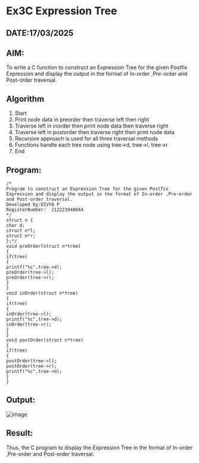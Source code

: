 # Ex3C Expression Tree
## DATE:17/03/2025
## AIM:
To write a C function to construct an Expression Tree for the given Postfix Expression and display the output in the format of In-order ,Pre-order and Post-order traversal.

## Algorithm
1. Start
2. Print node data in preorder then traverse left then right
3. Traverse left in inorder then print node data then traverse right
4. Traverse left in postorder then traverse right then print node data
5. Recursive approach is used for all three traversal methods
6. Functions handle each tree node using tree->d, tree->l, tree->r
7. End  

## Program:
```
/*
Program to construct an Expression Tree for the given Postfix Expression and display the output in the format of In-order ,Pre-order and Post-order traversal.
Developed by:DIVYA P
RegisterNumber:  212223040044
*/
struct n {
char d;
struct n*l;
struct n*r;
};*/
void preOrder(struct n*tree)
{
if(tree)
{
printf("%c",tree->d);
preOrder(tree->l);
preOrder(tree->r);
}
}
void inOrder(struct n*tree)
{
if(tree)
{
inOrder(tree->l);
printf("%c",tree->d);
inOrder(tree->r);
}
}
void postOrder(struct n*tree)
{
if(tree)
{
postOrder(tree->l);
postOrder(tree->r);
printf("%c",tree->d);
}
}

```

## Output:
![image](https://github.com/user-attachments/assets/9dcb2a9e-a45d-432d-9d59-ca1c977d6b59)



## Result:
Thus, the C program to display the Expression Tree in the format of In-order ,Pre-order and Post-order traversal.
